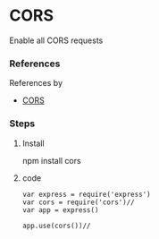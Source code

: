 # CORS
Enable all CORS requests 

### References 
References by 

- [CORS](https://expressjs.com/en/resources/middleware/cors.html) 

### Steps
 1. Install
 
     npm install cors
 
 2. code 
 
        var express = require('express')
        var cors = require('cors')//
        var app = express()
    
        app.use(cors())//